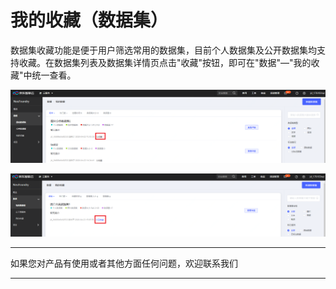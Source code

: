 # 我的收藏（数据集）

数据集收藏功能是便于用户筛选常用的数据集，目前个人数据集及公开数据集均支持收藏。在数据集列表及数据集详情页点击"收藏"按钮，即可在"数据"—"我的收藏"中统一查看。

![收藏](../../../../../image/AI-and-Machine-Learning/NeuFoundry/8.1.4/8.1.4.2/8.1.4.2.4/1.png)

![已收藏](../../../../../image/AI-and-Machine-Learning/NeuFoundry/8.1.4/8.1.4.2/8.1.4.2.4/2.png)



---

如果您对产品有使用或者其他方面任何问题，欢迎联系我们

---